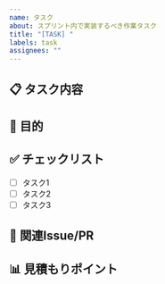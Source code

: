```yaml
---
name: タスク
about: スプリント内で実装するべき作業タスク
title: "[TASK] "
labels: task
assignees: ""
---
```


## 📋 タスク内容

<!-- 実装すべき作業内容を簡潔に説明してください -->

## 🎯 目的

<!-- このタスクの目的、なぜ必要なのか -->

## ✅ チェックリスト

- [ ] タスク1
- [ ] タスク2
- [ ] タスク3

## 🔗 関連Issue/PR

<!-- 関連するIssueやPRがあれば記載してください -->

## 📊 見積もりポイント

<!-- プランニングポーカーで決定した見積もりポイント -->
